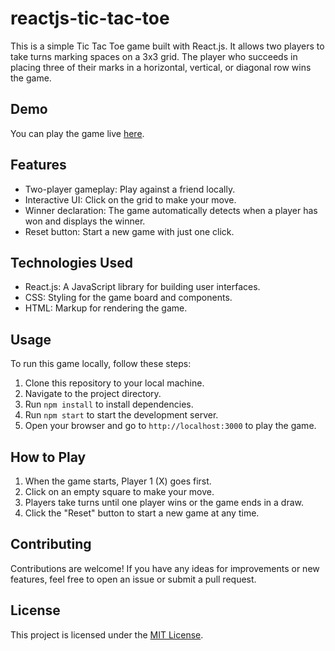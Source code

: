 # reactjs-tic-tac-toe
This is a simple Tic Tac Toe game built with React.js. It allows two players to take turns marking spaces on a 3x3 grid. The player who succeeds in placing three of their marks in a horizontal, vertical, or diagonal row wins the game.

## Demo

You can play the game live [here](#).

## Features

- Two-player gameplay: Play against a friend locally.
- Interactive UI: Click on the grid to make your move.
- Winner declaration: The game automatically detects when a player has won and displays the winner.
- Reset button: Start a new game with just one click.

## Technologies Used

- React.js: A JavaScript library for building user interfaces.
- CSS: Styling for the game board and components.
- HTML: Markup for rendering the game.

## Usage

To run this game locally, follow these steps:

1. Clone this repository to your local machine.
2. Navigate to the project directory.
3. Run `npm install` to install dependencies.
4. Run `npm start` to start the development server.
5. Open your browser and go to `http://localhost:3000` to play the game.

## How to Play

1. When the game starts, Player 1 (X) goes first.
2. Click on an empty square to make your move.
3. Players take turns until one player wins or the game ends in a draw.
4. Click the "Reset" button to start a new game at any time.

## Contributing

Contributions are welcome! If you have any ideas for improvements or new features, feel free to open an issue or submit a pull request.

## License

This project is licensed under the [MIT License](LICENSE).
